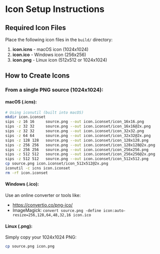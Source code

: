 # Icon Setup Instructions

## Required Icon Files

Place the following icon files in the `build/` directory:

1. **icon.icns** - macOS icon (1024x1024)
2. **icon.ico** - Windows icon (256x256)
3. **icon.png** - Linux icon (512x512 or 1024x1024)

## How to Create Icons

### From a single PNG source (1024x1024):

#### macOS (.icns):
```bash
# Using iconutil (built into macOS)
mkdir icon.iconset
sips -z 16 16     source.png --out icon.iconset/icon_16x16.png
sips -z 32 32     source.png --out icon.iconset/icon_16x16@2x.png
sips -z 32 32     source.png --out icon.iconset/icon_32x32.png
sips -z 64 64     source.png --out icon.iconset/icon_32x32@2x.png
sips -z 128 128   source.png --out icon.iconset/icon_128x128.png
sips -z 256 256   source.png --out icon.iconset/icon_128x128@2x.png
sips -z 256 256   source.png --out icon.iconset/icon_256x256.png
sips -z 512 512   source.png --out icon.iconset/icon_256x256@2x.png
sips -z 512 512   source.png --out icon.iconset/icon_512x512.png
cp source.png icon.iconset/icon_512x512@2x.png
iconutil -c icns icon.iconset
rm -rf icon.iconset
```

#### Windows (.ico):
Use an online converter or tools like:
- https://convertio.co/png-ico/
- ImageMagick: `convert source.png -define icon:auto-resize=256,128,64,48,32,16 icon.ico`

#### Linux (.png):
Simply copy your 1024x1024 PNG:
```bash
cp source.png icon.png
```